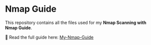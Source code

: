 # Nmap Guide  

This repository contains all the files used for my **Nmap Scanning with Nmap Guide**.  

📖 Read the full guide here: [My-Nmap-Guide](https://ltsmatthew.github.io/Nmap_project/)
